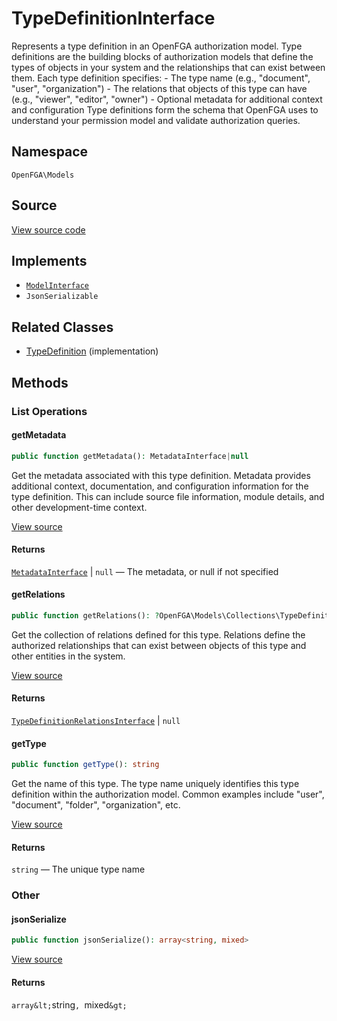 # TypeDefinitionInterface

Represents a type definition in an OpenFGA authorization model. Type definitions are the building blocks of authorization models that define the types of objects in your system and the relationships that can exist between them. Each type definition specifies: - The type name (e.g., &quot;document&quot;, &quot;user&quot;, &quot;organization&quot;) - The relations that objects of this type can have (e.g., &quot;viewer&quot;, &quot;editor&quot;, &quot;owner&quot;) - Optional metadata for additional context and configuration Type definitions form the schema that OpenFGA uses to understand your permission model and validate authorization queries.

## Namespace

`OpenFGA\Models`

## Source

[View source code](https://github.com/evansims/openfga-php/blob/main/src/Models/TypeDefinitionInterface.php)

## Implements

* [`ModelInterface`](ModelInterface.md)
* `JsonSerializable`

## Related Classes

* [TypeDefinition](Models/TypeDefinition.md) (implementation)

## Methods

### List Operations

#### getMetadata

```php
public function getMetadata(): MetadataInterface|null

```

Get the metadata associated with this type definition. Metadata provides additional context, documentation, and configuration information for the type definition. This can include source file information, module details, and other development-time context.

[View source](https://github.com/evansims/openfga-php/blob/main/src/Models/TypeDefinitionInterface.php#L39)

#### Returns

[`MetadataInterface`](MetadataInterface.md) &#124; `null` — The metadata, or null if not specified

#### getRelations

```php
public function getRelations(): ?OpenFGA\Models\Collections\TypeDefinitionRelationsInterface

```

Get the collection of relations defined for this type. Relations define the authorized relationships that can exist between objects of this type and other entities in the system.

[View source](https://github.com/evansims/openfga-php/blob/main/src/Models/TypeDefinitionInterface.php#L47)

#### Returns

[`TypeDefinitionRelationsInterface`](Models/Collections/TypeDefinitionRelationsInterface.md) &#124; `null`

#### getType

```php
public function getType(): string

```

Get the name of this type. The type name uniquely identifies this type definition within the authorization model. Common examples include &quot;user&quot;, &quot;document&quot;, &quot;folder&quot;, &quot;organization&quot;, etc.

[View source](https://github.com/evansims/openfga-php/blob/main/src/Models/TypeDefinitionInterface.php#L58)

#### Returns

`string` — The unique type name

### Other

#### jsonSerialize

```php
public function jsonSerialize(): array<string, mixed>

```

[View source](https://github.com/evansims/openfga-php/blob/main/src/Models/TypeDefinitionInterface.php#L64)

#### Returns

`array&lt;`string`, `mixed`&gt;`
